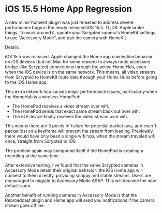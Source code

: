 # iOS 15.5 Home App Regression

A new minor homekit plugin was just released to address severe performance bugs in the newly released iOS 15.5. TL;DR: Apple broke things. To work around it, update your Scrypted camera's HomeKit settings to use "Accessory Mode", and pair the camera with HomeKit.

Details:

iOS 15.5 was released. Apple changed the Home app connection behavior on iOS devices (but not Mac for some reason) to always route accessory bridge (like Scrypted) connections through the active Home Hub, even when the iOS device is on the same network. This means, all video streams from Scrypted to HomeKit route data through your Home Hubs before going to the iOS Home app.

This extra network hop causes major performance issues, particularly when the HomeHub is a wireless HomePod:
 * The HomePod receives a video stream over wifi.
 * The HomePod sends that exact same stream back out over wifi.
 * The iOS device finally receives the video stream over wifi.

This means there are 3 points of failure for potential packet loss, and even 1 packet lost on a keyframe will prevent the stream from loading. Previously, there would have only been a single wifi hop, when the stream traveled wifi, once, straight from Scrypted to iOS.

The problem again may compound itself if the HomePod is creating a recording at the same time.

After extensive testing, I've found that the same Scrypted cameras in Accessory Mode retain their original behavior: the iOS Home app will connect to them directly, providing snappy and stable streams. Users are encouraged to migrate to Accessory Mode ASAP. This will become the new default soon.

Another benefit of running cameras in Accessory Mode is that the Rebroadcast plugin and Home app will send you notifications if the camera stream goes offline. 
